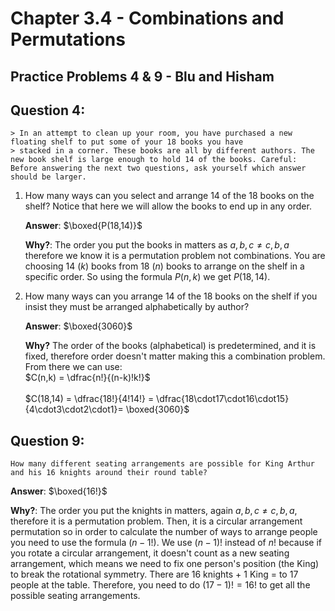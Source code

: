 # Chapter 3.4 - Combinations and Permutations
## Practice Problems 4 & 9 - Blu and Hisham

## Question 4: 
    > In an attempt to clean up your room, you have purchased a new floating shelf to put some of your 18 books you have 
    > stacked in a corner. These books are all by different authors. The new book shelf is large enough to hold 14 of the books. Careful: Before answering the next two questions, ask yourself which answer should be larger.

1. How many ways can you select and arrange 14 of the 18 books on the shelf? Notice that here we will allow the books to end up in any order.

    **Answer**: $\boxed{P(18,14)}$ 

    **Why?**: The order you put the books in matters as $a,b,c \neq c,b,a$ therefore we know it is a permutation problem not combinations. You are choosing $14$ ($k$) books from $18$ ($n$) books to arrange on the shelf in a specific order. So using the formula $P(n,k)$ we get $P(18,14)$.

2. How many ways can you arrange 14 of the 18 books on the shelf if you insist they must be arranged alphabetically by author?

    **Answer**: $\boxed{3060}$

    **Why?** The order of the books (alphabetical) is predetermined, and it is fixed, therefore order doesn't matter making this a combination problem. From there we can use:
    <br>
    $C(n,k) = \dfrac{n!}{(n-k)!k!}$
    <br>
    <br>
    $C(18,14) = \dfrac{18!}{4!14!} = \dfrac{18\cdot17\cdot16\cdot15}{4\cdot3\cdot2\cdot1}= \boxed{3060}$


## Question 9: 

    How many different seating arrangements are possible for King Arthur and his 16 knights around their round table?

**Answer**: $\boxed{16!}$

**Why?**: The order you put the knights in matters, again $a,b,c \neq c,b,a$, therefore it is a permutation problem. Then, it is a circular arrangement permutation so in order to calculate the number of ways to arrange people you need to use the formula $(n-1!)$. We use $(n-1)!$ instead of $n!$ because if you rotate a circular arrangement, it doesn't count as a new seating arrangement, which means we need to fix one person's position (the King) to break the rotational symmetry. There are $16$ knights + $1$ King $=$ to $17$ people at the table. Therefore, you need to do $(17-1)! = 16!$ to get all the possible seating arrangements.